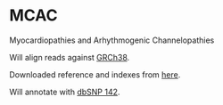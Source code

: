 # MCAC

Myocardiopathies and Arhythmogenic Channelopathies


Will align reads against [GRCh38](http://www.ncbi.nlm.nih.gov/news/12-23-2013-grch38-released/).

Downloaded reference and indexes from [here](ftp://ftp.ncbi.nlm.nih.gov/genomes/all/GCA_000001405.15_GRCh38/seqs_for_alignment_pipelines.ucsc_ids/).

Will annotate with [dbSNP 142](ftp://ftp.ncbi.nih.gov/snp/organisms/human_9606_b142_GRCh38/VCF/).

